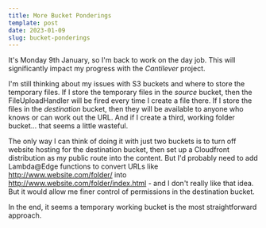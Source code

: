 ```yaml
---
title: More Bucket Ponderings
template: post
date: 2023-01-09
slug: bucket-ponderings
---
```

It's Monday 9th January, so I'm back to work on the day job. This will significantly impact my progress with the *Cantilever* project.

I'm still thinking about my issues with S3 buckets and where to store the temporary files. If I store the temporary files in the _source_ bucket, then the FileUploadHandler will be fired every time I create a file there. If I store the files in the _destination_ bucket, then they will be available to anyone who knows or can work out the URL. And if I create a third, working folder bucket... that seems a little wasteful.

The only way I can think of doing it with just two buckets is to turn off website hosting for the destination bucket, then set up a Cloudfront distribution as my public route into the content. But I'd probably need to add Lambda@Edge functions to convert URLs like http://www.website.com/folder/ into http://www.website.com/folder/index.html - and I don't really like that idea. But it would allow me finer control of permissions in the destination bucket.

In the end, it seems a temporary working bucket is the most straightforward approach.